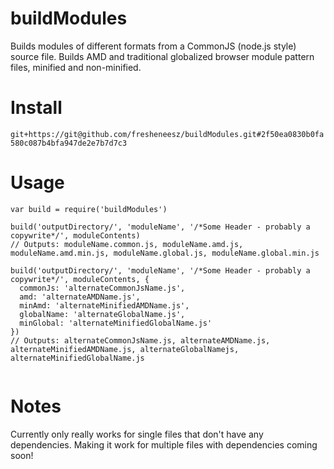buildModules
============

Builds modules of different formats from a CommonJS (node.js style) source file. Builds AMD and traditional globalized browser module pattern files, minified and non-minified.

Install
=======
```git+https://git@github.com/fresheneesz/buildModules.git#2f50ea0830b0fa580c087b4bfa947de2e7b7d7c3```


Usage
=====

```
var build = require('buildModules')

build('outputDirectory/', 'moduleName', '/*Some Header - probably a copywrite*/', moduleContents)
// Outputs: moduleName.common.js, moduleName.amd.js, moduleName.amd.min.js, moduleName.global.js, moduleName.global.min.js

build('outputDirectory/', 'moduleName', '/*Some Header - probably a copywrite*/', moduleContents, {
  commonJs: 'alternateCommonJsName.js',
  amd: 'alternateAMDName.js',
  minAmd: 'alternateMinifiedAMDName.js',
  globalName: 'alternateGlobalName.js',
  minGlobal: 'alternateMinifiedGlobalName.js'
})
// Outputs: alternateCommonJsName.js, alternateAMDName.js, alternateMinifiedAMDName.js, alternateGlobalNamejs, alternateMinifiedGlobalName.js


```

Notes
=====

Currently only really works for single files that don't have any dependencies. Making it work for multiple files with dependencies coming soon!
